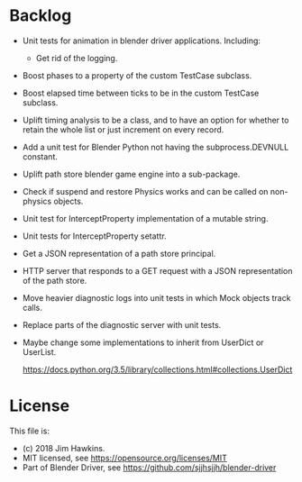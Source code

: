 Backlog
=======

-   Unit tests for animation in blender driver applications. Including:

    -   Get rid of the logging.

-   Boost phases to a property of the custom TestCase subclass.

-   Boost elapsed time between ticks to be in the custom TestCase subclass.

-   Uplift timing analysis to be a class, and to have an option for whether to
    retain the whole list or just increment on every record.

-   Add a unit test for Blender Python not having the subprocess.DEVNULL
    constant.

-   Uplift path store blender game engine into a sub-package.

-   Check if suspend and restore Physics works and can be called on non-physics
    objects.

-   Unit test for InterceptProperty implementation of a mutable string.

-   Unit tests for InterceptProperty setattr.

-   Get a JSON representation of a path store principal.

-   HTTP server that responds to a GET request with a JSON representation of the
    path store.

-   Move heavier diagnostic logs into unit tests in which Mock objects track
    calls.

-   Replace parts of the diagnostic server with unit tests.

-   Maybe change some implementations to inherit from UserDict or UserList.

    https://docs.python.org/3.5/library/collections.html#collections.UserDict

License
=======
This file is:  

-   (c) 2018 Jim Hawkins.
-   MIT licensed, see https://opensource.org/licenses/MIT
-   Part of Blender Driver, see https://github.com/sjjhsjjh/blender-driver
